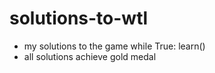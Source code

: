 # solutions-to-wtl
+ my solutions to the game while True: learn()
+ all solutions achieve gold medal
